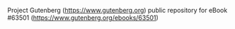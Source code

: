 Project Gutenberg (https://www.gutenberg.org) public repository for eBook #63501 (https://www.gutenberg.org/ebooks/63501)
